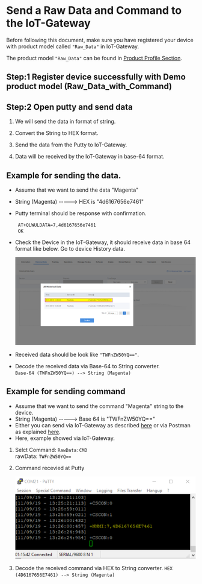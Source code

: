 # Send a Raw Data and Command to the IoT-Gateway
Before following this document, make sure you have registered your device with product model called `"Raw_Data"` in IoT-Gateway. 

The product model `"Raw_Data"`  can be found in [Product Profile Section](../Product%20Profiles/RawData_MagentaIoT_RawDataModel.zip).

## Step:1 Register device successfully with Demo product model (Raw_Data_with_Command)

## Step:2 Open putty and send data 

1. We will send the data in format of string.
   
2. Convert the String to HEX format.

3. Send the data from the Putty to IoT-Gateway.

4. Data will be received by the IoT-Gateway in base-64 format.

## Example for sending the data.

- Assume that we want to send the data "Magenta"
- String (Magenta) -----> HEX is "4d6167656e7461"
- Putty terminal should be response with confirmation.
  
       
       AT+QLWULDATA=7,4d6167656e7461
       OK
       
-  Check the Device in the IoT-Gateway, it should receive data in base 64 format like below. Go to device History data.
   
   ![Platform Raw data](../images/data_in_platform.png)

- Received data should be look like ``"TWFnZW50YQ=="``.

- Decode the received data via Base-64 to String converter.  
  ``Base-64 (TWFnZW50YQ==) --> String (Magenta)``

## Example for sending command 

- Assume that we want to send the command "Magenta" string to the device.
- String (Magenta) ----->  Base 64 is "TWFnZW50YQ=="
- Either you can send via IoT-Gateway as described [here](../Application_Enablement/09_Send_Command_to_the_Device_via_IoT-Gateway.md) or via Postman as explained [here](../Application_Enablement/08_Send_Command_to_the_Device_via_Postman.md).
- Here, example showed via IoT-Gateway.

1. Selct Command: ``RawData:CMD``   
   rawData: ``TWFnZW50YQ==``

2. Command recevied at Putty 
    
    ![Raw_Command_Putty](../images/Raw_Data_command.png)
  
3. Decode the received command via HEX to String converter.
   ``HEX (4D6167656E7461) --> String (Magenta)``

